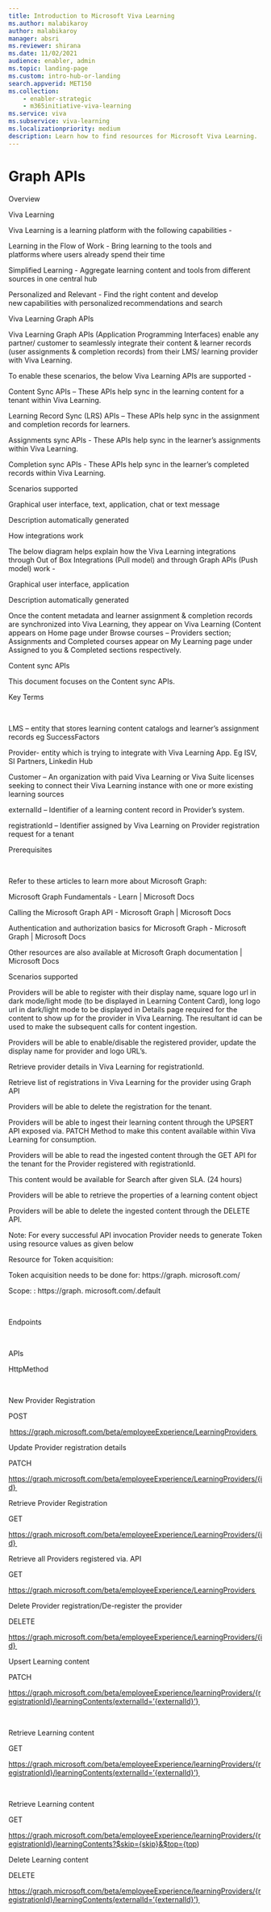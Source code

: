 ```yaml
---
title: Introduction to Microsoft Viva Learning
ms.author: malabikaroy
author: malabikaroy
manager: absri
ms.reviewer: shirana
ms.date: 11/02/2021
audience: enabler, admin
ms.topic: landing-page
ms.custom: intro-hub-or-landing
search.appverid: MET150
ms.collection: 
    - enabler-strategic
    - m365initiative-viva-learning
ms.service: viva
ms.subservice: viva-learning
ms.localizationpriority: medium
description: Learn how to find resources for Microsoft Viva Learning.
---
```


# Graph APIs 



Overview  

 

Viva Learning 

 

Viva Learning is a learning platform with the following capabilities -  

 

Learning in the Flow of Work​ - Bring learning to the tools and platforms where users already spend their time​ 

Simplified Learning​ - Aggregate learning content and tools from different sources in one central hub​ 

Personalized and Relevant​ - Find the right content and develop new capabilities with personalized recommendations and search​ 

 

 

Viva Learning Graph APIs  

 

Viva Learning Graph APIs (Application Programming Interfaces) enable any partner/ customer to seamlessly integrate their content & learner records (user assignments & completion records) from their LMS/ learning provider with Viva Learning. 

 

To enable these scenarios, the below Viva Learning APIs are supported - 

Content Sync APIs – These APIs help sync in the learning content for a tenant within Viva Learning. 

Learning Record Sync (LRS) APIs – These APIs help sync in the assignment and completion records for learners.  

Assignments sync APIs - These APIs help sync in the learner’s assignments within Viva Learning. 

Completion sync APIs - These APIs help sync in the learner’s completed records within Viva Learning. 

 

 

Scenarios supported  

Graphical user interface, text, application, chat or text message

Description automatically generated 

 

How integrations work 

 

The below diagram helps explain how the Viva Learning integrations through Out of Box Integrations (Pull model) and through Graph APIs (Push model) work -  

Graphical user interface, application

Description automatically generated 

Once the content metadata and learner assignment & completion records are synchronized into Viva Learning, they appear on Viva Learning (Content appears on Home page under Browse courses – Providers section; Assignments and Completed courses appear on My Learning page under Assigned to you & Completed sections respectively. 

 

Content sync APIs 

This document focuses on the Content sync APIs. 

Key Terms   

  

LMS – entity that stores learning content catalogs and learner’s assignment records eg SuccessFactors   

Provider- entity which is trying to integrate with Viva Learning App. Eg ISV, SI Partners, Linkedin Hub  

Customer – An organization with paid Viva Learning or Viva Suite licenses seeking to connect their Viva Learning instance with one or more existing learning sources  

externalId – Identifier of a learning content record in Provider’s system.  

registrationId – Identifier assigned by Viva Learning on Provider registration request for a tenant  

 

Prerequisites 

  

Refer to these articles to learn more about Microsoft Graph:  

Microsoft Graph Fundamentals - Learn | Microsoft Docs  

Calling the Microsoft Graph API - Microsoft Graph | Microsoft Docs  

Authentication and authorization basics for Microsoft Graph - Microsoft Graph | Microsoft Docs  

Other resources are also available at Microsoft Graph documentation | Microsoft Docs  

 

Scenarios supported 

 

Providers will be able to register with their display name, square logo url in dark mode/light mode (to be displayed in Learning Content Card), long logo url in dark/light mode to be displayed in Details page required for the content to show up for the provider in Viva Learning. The resultant id can be used to make the subsequent calls for content ingestion.  

Providers will be able to enable/disable the registered provider, update the display name for provider and logo URL’s.  

Retrieve provider details in Viva Learning for registrationId.  

Retrieve list of registrations in Viva Learning for the provider using Graph API  

Providers will be able to delete the registration for the tenant.  

Providers will be able to ingest their learning content through the UPSERT API exposed via. PATCH Method to make this content available within Viva Learning for consumption.  

Providers will be able to read the ingested content through the GET API for the tenant for the Provider registered with registrationId.  

This content would be available for Search after given SLA. (24 hours)  

Providers will be able to retrieve the properties of a learning content object   

Providers will be able to delete the ingested content through the DELETE API.  

 

Note: For every successful API invocation Provider needs to generate Token using resource values as given below   

Resource for Token acquisition:  

Token acquisition needs to be done for: https://graph. microsoft.com/  

Scope: : https://graph. microsoft.com/.default  

 

  

Endpoints 

  

APIs  

HttpMethod  

  

New Provider Registration  

POST  

 https://graph.microsoft.com/beta/employeeExperience/LearningProviders  

Update Provider registration details  

PATCH  

https://graph.microsoft.com/beta/employeeExperience/LearningProviders/{id}  

Retrieve Provider Registration  

GET  

https://graph.microsoft.com/beta/employeeExperience/LearningProviders/{id}  

Retrieve all Providers registered via. API  

GET  

https://graph.microsoft.com/beta/employeeExperience/LearningProviders  

Delete Provider registration/De-register the provider  

DELETE  

https://graph.microsoft.com/beta/employeeExperience/LearningProviders/{id}  

Upsert Learning content 

PATCH  

https://graph.microsoft.com/beta/employeeExperience/learningProviders/{registrationId}/learningContents(externalId=’{externalId}’}  

  

Retrieve Learning content 

GET  

https://graph.microsoft.com/beta/employeeExperience/learningProviders/{registrationId}/learningContents(externalId=’{externalId}’}  

  

Retrieve Learning content 

GET  

https://graph.microsoft.com/beta/employeeExperience/learningProviders/{registrationId}/learningContents?$skip={skip}&$top={top)  

Delete Learning content 

DELETE  

https://graph.microsoft.com/beta/employeeExperience/learningProviders/{registrationId}/learningContents(externalId=’{externalId}’}  

  

  

  
